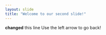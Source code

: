 ```yaml
---
layout: slide
title: "Welcome to our second slide!"
---
```

**changed** this line
Use the left arrow to go back!
